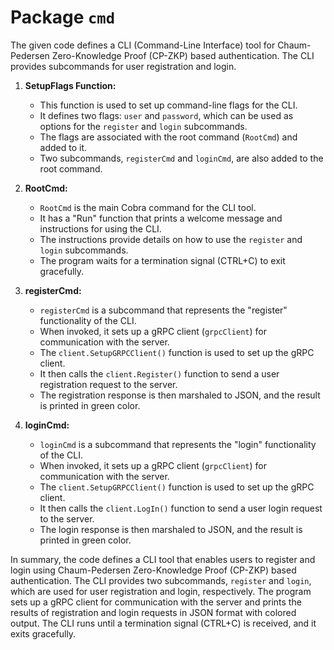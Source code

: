 # Package `cmd` 

The given code defines a CLI (Command-Line Interface) tool for Chaum-Pedersen Zero-Knowledge Proof (CP-ZKP) based authentication. The CLI provides subcommands for user registration and login.

1. **SetupFlags Function:**
   - This function is used to set up command-line flags for the CLI.
   - It defines two flags: `user` and `password`, which can be used as options for the `register` and `login` subcommands.
   - The flags are associated with the root command (`RootCmd`) and added to it.
   - Two subcommands, `registerCmd` and `loginCmd`, are also added to the root command.

2. **RootCmd:**
   - `RootCmd` is the main Cobra command for the CLI tool.
   - It has a "Run" function that prints a welcome message and instructions for using the CLI.
   - The instructions provide details on how to use the `register` and `login` subcommands.
   - The program waits for a termination signal (CTRL+C) to exit gracefully.

3. **registerCmd:**
   - `registerCmd` is a subcommand that represents the "register" functionality of the CLI.
   - When invoked, it sets up a gRPC client (`grpcClient`) for communication with the server.
   - The `client.SetupGRPCClient()` function is used to set up the gRPC client.
   - It then calls the `client.Register()` function to send a user registration request to the server.
   - The registration response is then marshaled to JSON, and the result is printed in green color.

4. **loginCmd:**
   - `loginCmd` is a subcommand that represents the "login" functionality of the CLI.
   - When invoked, it sets up a gRPC client (`grpcClient`) for communication with the server.
   - The `client.SetupGRPCClient()` function is used to set up the gRPC client.
   - It then calls the `client.LogIn()` function to send a user login request to the server.
   - The login response is then marshaled to JSON, and the result is printed in green color.


In summary, the code defines a CLI tool that enables users to register and login using Chaum-Pedersen Zero-Knowledge Proof (CP-ZKP) based authentication. The CLI provides two subcommands, `register` and `login`, which are used for user registration and login, respectively. The program sets up a gRPC client for communication with the server and prints the results of registration and login requests in JSON format with colored output. The CLI runs until a termination signal (CTRL+C) is received, and it exits gracefully.
